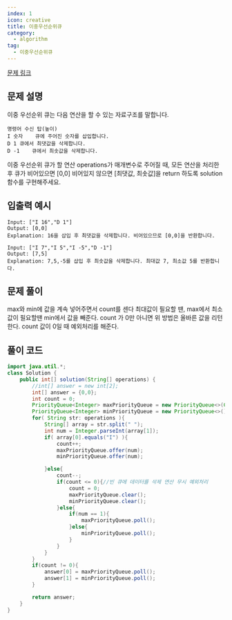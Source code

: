 ```yaml
---
index: 1
icon: creative
title: 이중우선순위큐
category:
  - algorithm
tag:
  - 이중우선순위큐
---
```


[문제 링크](https://programmers.co.kr/learn/courses/30/lessons/42628)

## 문제 설명

이중 우선순위 큐는 다음 연산을 할 수 있는 자료구조를 말합니다.

```
명령어	수신 탑(높이)
I 숫자	큐에 주어진 숫자를 삽입합니다.
D 1	큐에서 최댓값을 삭제합니다.
D -1	큐에서 최솟값을 삭제합니다.
```

이중 우선순위 큐가 할 연산 operations가 매개변수로 주어질 때, 모든 연산을 처리한 후 큐가 비어있으면 [0,0] 비어있지 않으면 [최댓값, 최솟값]을 return 하도록 solution 함수를 구현해주세요.

## 입출력 예시

```
Input: ["I 16","D 1"]
Output: [0,0]
Explanation: 16을 삽입 후 최댓값을 삭제합니다. 비어있으므로 [0,0]을 반환합니다.

Input: ["I 7","I 5","I -5","D -1"]
Output:	[7,5]
Explanation: 7,5,-5를 삽입 후 최솟값을 삭제합니다. 최대값 7, 최소값 5를 반환합니다.

```

## 문제 풀이

max와 min에 값을 계속 넣어주면서 count를 센다
최대값이 필요할 땐, max에서 최소값이 필요할땐 min에서 값을 빼준다.
count 가 0만 아니면 위 방법은 올바른 값을 리턴한다.
count 값이 0일 때 예외처리를 해준다.

## 풀이 코드

```java
import java.util.*;
class Solution {
    public int[] solution(String[] operations) {
        //int[] answer = new int[2];
        int[] answer = {0,0};
        int count = 0;
        PriorityQueue<Integer> maxPriorityQueue = new PriorityQueue<>(Collections.reverseOrder());
        PriorityQueue<Integer> minPriorityQueue = new PriorityQueue<>();
        for( String str: operations ){
            String[] array = str.split(" ");
            int num = Integer.parseInt(array[1]);
            if( array[0].equals("I") ){
                count++;
                maxPriorityQueue.offer(num);
                minPriorityQueue.offer(num);

            }else{
                count--;
                if(count <= 0){//빈 큐에 데이터를 삭제 연산 무시 예외처리
                    count = 0;
                    maxPriorityQueue.clear();
                    minPriorityQueue.clear();
                }else{
                    if(num == 1){
                        maxPriorityQueue.poll();
                    }else{
                        minPriorityQueue.poll();
                    }
                }
            }
        }
        if(count != 0){
            answer[0] = maxPriorityQueue.poll();
            answer[1] = minPriorityQueue.poll();
        }

        return answer;
    }
}
```
